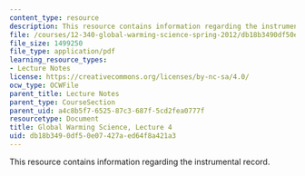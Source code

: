 ```yaml
---
content_type: resource
description: This resource contains information regarding the instrumental record.
file: /courses/12-340-global-warming-science-spring-2012/db18b3490df50e07427aed64f8a421a3_MIT12_340S12_lec4.pdf
file_size: 1499250
file_type: application/pdf
learning_resource_types:
- Lecture Notes
license: https://creativecommons.org/licenses/by-nc-sa/4.0/
ocw_type: OCWFile
parent_title: Lecture Notes
parent_type: CourseSection
parent_uid: a4c8b5f7-6525-87c3-687f-5cd2fea0777f
resourcetype: Document
title: Global Warming Science, Lecture 4
uid: db18b349-0df5-0e07-427a-ed64f8a421a3
---
```

This resource contains information regarding the instrumental record.
